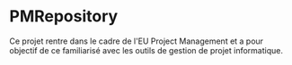 # PMRepository
Ce projet rentre dans le cadre de l'EU Project Management et a pour objectif de ce familiarisé avec les outils de gestion de projet informatique.
